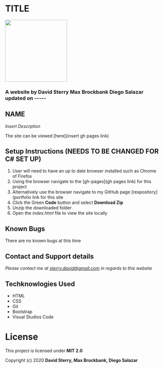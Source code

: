 # TITLE 
<img src="https://github.com/Dave-Sterry.png" width="200px" height="auto">

### A website by David Sterry Max Brockbank Diego Salazar updated on -----

## NAME

_Insert Descrption_

The site can be viewed [here](insert gh pages link)

## Setup Instructions (NEEDS TO BE CHANGED FOR C# SET UP)
1. User will need to have an up to date browser installed such as Chrome of Firefox
2. Using the browser navigate to the [gh-pages](gh pages link) for this project
2. Alternatively use the browser navigate to my GitHub page [respository](portfolio link for this site
3. Click the Green **Code** button and select **Download Zip**
4. Unzip the downloaded folder
5. Open the _index.html_ file to view the site locally

## Known Bugs
There are no known bugs at this time


## Contact and Support details

_Please contact me at sterry.david@gmail.com in regards to this website_

## Techknowlogies Used

* HTML
* CSS
* Git
* Bootstrap
* Visual Studios Code

# License

This project is licensed under **MIT 2.0**

Copyright (c) 2020 **David Sterry, Max Brockbank, Diego Salazar**